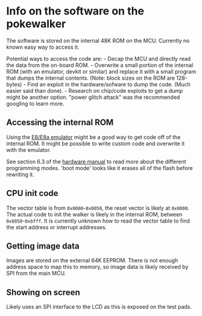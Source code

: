 # Info on the software on the pokewalker

The software is stored on the internal 48K ROM on the MCU.
Currently no known easy way to access it.

Potential ways to access the code are:
	- Decap the MCU and directly read the data from the on-board ROM.
	- Overwrite a small portion of the internal ROM (with an emulator, devkit or similar) and replace it
with a small program that dumps the internal contents. (Note: block sizes on the ROM are 128-bytes)
	- Find an exploit in the hardware/sofware to dump the code. (Much easier said than done).
	- Research on chip/code exploits to get a dump might be another option. "power glitch attack" was the recommended googling to learn more.

## Accessing the internal ROM
Using the [E8/E8a emulator](https://www.renesas.com/in/en/products/software-tools/tools/emulator/e8a.html) might be a good way to get code off of the internal ROM.
It might be possible to write custom code and overwrite it with the emulator.

See section 6.3 of the [hardware manual]() to read more about the different programming modes.
'boot mode' looks like it erases all of the flash before rewriting it.


## CPU init code
The vector table is from `0x0000`-`0x0050`, the reset vector is likely at `0x0000`.
The actual code to init the walker is likely in the internal ROM, between `0x0050`-`0xbfff`.
It is currently unknown how to read the vector table to find the start address or interrupt addresses.


## Getting image data
Images are stored on the external 64K EEPROM.
There is not enough address space to map this to memory, so image data is likely received by SPI from the main MCU.


## Showing on screen
Likely uses an SPI interface to the LCD as this is exposed on the test pads.
